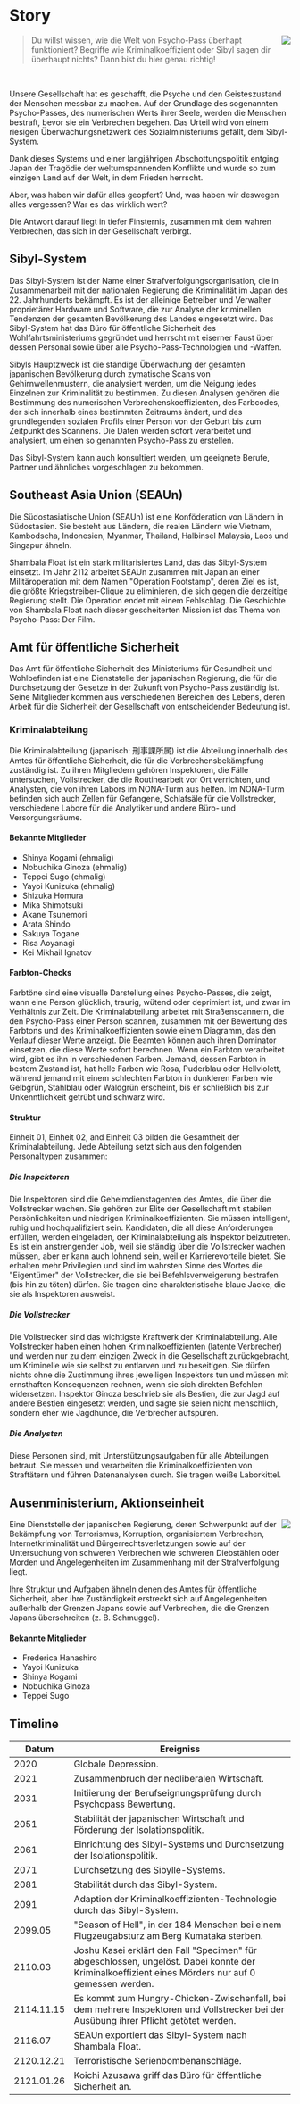 # Story

<img src="https://frank-mayer.github.io/psycho-pass-pnp/img/kagari.webp" style="max-width:50vw;max-height:16rem;object-fit:contain;float:right;shape-outside:url(https://frank-mayer.github.io/psycho-pass-pnp/img/kagari.webp)" />

> Du willst wissen, wie die Welt von Psycho-Pass überhapt funktioniert? Begriffe wie Kriminalkoeffizient oder Sibyl sagen dir überhaupt nichts? Dann bist du hier genau richtig!

<br />

Unsere Gesellschaft hat es geschafft, die Psyche und den Geisteszustand der Menschen messbar zu machen. Auf der Grundlage des sogenannten Psycho-Passes, des numerischen Werts ihrer Seele, werden die Menschen bestraft, bevor sie ein Verbrechen begehen. Das Urteil wird von einem riesigen Überwachungsnetzwerk des Sozialministeriums gefällt, dem Sibyl-System.

Dank dieses Systems und einer langjährigen Abschottungspolitik entging Japan der Tragödie der weltumspannenden Konflikte und wurde so zum einzigen Land auf der Welt, in dem Frieden herrscht.

Aber, was haben wir dafür alles geopfert? Und, was haben wir deswegen alles vergessen? War es das wirklich wert?

Die Antwort darauf liegt in tiefer Finsternis, zusammen mit dem wahren Verbrechen, das sich in der Gesellschaft verbirgt.

## Sibyl-System

Das Sibyl-System ist der Name einer Strafverfolgungsorganisation, die in Zusammenarbeit mit der nationalen Regierung die Kriminalität im Japan des 22. Jahrhunderts bekämpft. Es ist der alleinige Betreiber und Verwalter proprietärer Hardware und Software, die zur Analyse der kriminellen Tendenzen der gesamten Bevölkerung des Landes eingesetzt wird. Das Sibyl-System hat das Büro für öffentliche Sicherheit des Wohlfahrtsministeriums gegründet und herrscht mit eiserner Faust über dessen Personal sowie über alle Psycho-Pass-Technologien und -Waffen.

Sibyls Hauptzweck ist die ständige Überwachung der gesamten japanischen Bevölkerung durch zymatische Scans von Gehirnwellenmustern, die analysiert werden, um die Neigung jedes Einzelnen zur Kriminalität zu bestimmen. Zu diesen Analysen gehören die Bestimmung des numerischen Verbrechenskoeffizienten, des Farbcodes, der sich innerhalb eines bestimmten Zeitraums ändert, und des grundlegenden sozialen Profils einer Person von der Geburt bis zum Zeitpunkt des Scannens. Die Daten werden sofort verarbeitet und analysiert, um einen so genannten Psycho-Pass zu erstellen.

Das Sibyl-System kann auch konsultiert werden, um geeignete Berufe, Partner und ähnliches vorgeschlagen zu bekommen.

## Southeast Asia Union (SEAUn)

Die Südostasiatische Union (SEAUn) ist eine Konföderation von Ländern in Südostasien. Sie besteht aus Ländern, die realen Ländern wie Vietnam, Kambodscha, Indonesien, Myanmar, Thailand, Halbinsel Malaysia, Laos und Singapur ähneln.

Shambala Float ist ein stark militarisiertes Land, das das Sibyl-System einsetzt. Im Jahr 2112 arbeitet SEAUn zusammen mit Japan an einer Militäroperation mit dem Namen "Operation Footstamp", deren Ziel es ist, die größte Kriegstreiber-Clique zu eliminieren, die sich gegen die derzeitige Regierung stellt. Die Operation endet mit einem Fehlschlag. Die Geschichte von Shambala Float nach dieser gescheiterten Mission ist das Thema von Psycho-Pass: Der Film.

## Amt für öffentliche Sicherheit

Das Amt für öffentliche Sicherheit des Ministeriums für Gesundheit und Wohlbefinden ist eine Dienststelle der japanischen Regierung, die für die Durchsetzung der Gesetze in der Zukunft von Psycho-Pass zuständig ist. Seine Mitglieder kommen aus verschiedenen Bereichen des Lebens, deren Arbeit für die Sicherheit der Gesellschaft von entscheidender Bedeutung ist.

### Kriminalabteilung

Die Kriminalabteilung (japanisch: 刑事課所属) ist die Abteilung innerhalb des Amtes für öffentliche Sicherheit, die für die Verbrechensbekämpfung zuständig ist. Zu ihren Mitgliedern gehören Inspektoren, die Fälle untersuchen, Vollstrecker, die die Routinearbeit vor Ort verrichten, und Analysten, die von ihren Labors im NONA-Turm aus helfen. Im NONA-Turm befinden sich auch Zellen für Gefangene, Schlafsäle für die Vollstrecker, verschiedene Labore für die Analytiker und andere Büro- und Versorgungsräume.

#### Bekannte Mitglieder

- Shinya Kogami (ehmalig)
- Nobuchika Ginoza (ehmalig)
- Teppei Sugo (ehmalig)
- Yayoi Kunizuka (ehmalig)
- Shizuka Homura
- Mika Shimotsuki
- Akane Tsunemori
- Arata Shindo
- Sakuya Togane
- Risa Aoyanagi
- Kei Mikhail Ignatov

#### Farbton-Checks

Farbtöne sind eine visuelle Darstellung eines Psycho-Passes, die zeigt, wann eine Person glücklich, traurig, wütend oder deprimiert ist, und zwar im Verhältnis zur Zeit. Die Kriminalabteilung arbeitet mit Straßenscannern, die den Psycho-Pass einer Person scannen, zusammen mit der Bewertung des Farbtons und des Kriminalkoeffizienten sowie einem Diagramm, das den Verlauf dieser Werte anzeigt. Die Beamten können auch ihren Dominator einsetzen, die diese Werte sofort berechnen. Wenn ein Farbton verarbeitet wird, gibt es ihn in verschiedenen Farben. Jemand, dessen Farbton in bestem Zustand ist, hat helle Farben wie Rosa, Puderblau oder Hellviolett, während jemand mit einem schlechten Farbton in dunkleren Farben wie Gelbgrün, Stahlblau oder Waldgrün erscheint, bis er schließlich bis zur Unkenntlichkeit getrübt und schwarz wird.

#### Struktur

Einheit 01, Einheit 02, and Einheit 03 bilden die Gesamtheit der Kriminalabteilung. Jede Abteilung setzt sich aus den folgenden Personaltypen zusammen:

##### Die Inspektoren

Die Inspektoren sind die Geheimdienstagenten des Amtes, die über die Vollstrecker wachen. Sie gehören zur Elite der Gesellschaft mit stabilen Persönlichkeiten und niedrigen Kriminalkoeffizienten. Sie müssen intelligent, ruhig und hochqualifiziert sein. Kandidaten, die all diese Anforderungen erfüllen, werden eingeladen, der Kriminalabteilung als Inspektor beizutreten. Es ist ein anstrengender Job, weil sie ständig über die Vollstrecker wachen müssen, aber er kann auch lohnend sein, weil er Karrierevorteile bietet. Sie erhalten mehr Privilegien und sind im wahrsten Sinne des Wortes die "Eigentümer" der Vollstrecker, die sie bei Befehlsverweigerung bestrafen (bis hin zu töten) dürfen. Sie tragen eine charakteristische blaue Jacke, die sie als Inspektoren ausweist.

##### Die Vollstrecker

Die Vollstrecker sind das wichtigste Kraftwerk der Kriminalabteilung. Alle Vollstrecker haben einen hohen Kriminalkoeffizienten (latente Verbrecher) und werden nur zu dem einzigen Zweck in die Gesellschaft zurückgebracht, um Kriminelle wie sie selbst zu entlarven und zu beseitigen. Sie dürfen nichts ohne die Zustimmung ihres jeweiligen Inspektors tun und müssen mit ernsthaften Konsequenzen rechnen, wenn sie sich direkten Befehlen widersetzen. Inspektor Ginoza beschrieb sie als Bestien, die zur Jagd auf andere Bestien eingesetzt werden, und sagte sie seien nicht menschlich, sondern eher wie Jagdhunde, die Verbrecher aufspüren.

##### Die Analysten

Diese Personen sind, mit Unterstützungsaufgaben für alle Abteilungen betraut. Sie messen und verarbeiten die Kriminalkoeffizienten von Straftätern und führen Datenanalysen durch. Sie tragen weiße Laborkittel.

## Ausenministerium, Aktionseinheit

<img src="https://frank-mayer.github.io/psycho-pass-pnp/img/tsunemori.webp" style="max-height:24rem;max-width:50vw;object-fit:contain;float:right;shape-outside:url(https://frank-mayer.github.io/psycho-pass-pnp/img/tsunemori.webp)" />

Eine Dienststelle der japanischen Regierung, deren Schwerpunkt auf der Bekämpfung von Terrorismus, Korruption, organisiertem Verbrechen, Internetkriminalität und Bürgerrechtsverletzungen sowie auf der Untersuchung von schweren Verbrechen wie schweren Diebstählen oder Morden und Angelegenheiten im Zusammenhang mit der Strafverfolgung liegt.

Ihre Struktur und Aufgaben ähneln denen des Amtes für öffentliche Sicherheit, aber ihre Zuständigkeit erstreckt sich auf Angelegenheiten außerhalb der Grenzen Japans sowie auf Verbrechen, die die Grenzen Japans überschreiten (z. B. Schmuggel).

#### Bekannte Mitglieder

- Frederica Hanashiro
- Yayoi Kunizuka
- Shinya Kogami
- Nobuchika Ginoza
- Teppei Sugo

## Timeline

| Datum      | Ereigniss                                                                                                                                          |
| ---------- | -------------------------------------------------------------------------------------------------------------------------------------------------- |
| 2020       | Globale Depression.                                                                                                                                |
| 2021       | Zusammenbruch der neoliberalen Wirtschaft.                                                                                                         |
| 2031       | Initiierung der Berufseignungsprüfung durch Psychopass Bewertung.                                                                                  |
| 2051       | Stabilität der japanischen Wirtschaft und Förderung der Isolationspolitik.                                                                         |
| 2061       | Einrichtung des Sibyl-Systems und Durchsetzung der Isolationspolitik.                                                                              |
| 2071       | Durchsetzung des Sibylle-Systems.                                                                                                                  |
| 2081       | Stabilität durch das Sibyl-System.                                                                                                                 |
| 2091       | Adaption der Kriminalkoeffizienten-Technologie durch das Sibyl-System.                                                                             |
| 2099.05    | "Season of Hell", in der 184 Menschen bei einem Flugzeugabsturz am Berg Kumataka sterben.                                                          |
| 2110.03    | Joshu Kasei erklärt den Fall "Specimen" für abgeschlossen, ungelöst. Dabei konnte der Kriminalkoeffizient eines Mörders nur auf 0 gemessen werden. |
| 2114.11.15 | Es kommt zum Hungry-Chicken-Zwischenfall, bei dem mehrere Inspektoren und Vollstrecker bei der Ausübung ihrer Pflicht getötet werden.              |
| 2116.07    | SEAUn exportiert das Sibyl-System nach Shambala Float.                                                                                             |
| 2120.12.21 | Terroristische Serienbombenanschläge.                                                                                                              |
| 2121.01.26 | Koichi Azusawa griff das Büro für öffentliche Sicherheit an.                                                                                       |
